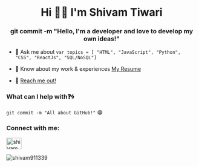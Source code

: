 <h1 align="center">Hi 👋🏻 I'm Shivam Tiwari</h1>
<h3 align="center">git commit -m "Hello, I'm a developer and love to develop my own ideas!"</h3>



- 💬 Ask me about ``` var topics = [ "HTML", "JavaScript", "Python", "CSS", "ReactJs", "SQL/NoSQL"] ```

- 📄 Know about my work & experiences [My Resume]()
- 📧 [Reach me out!](mailto:@gmail.com)



### What can I help with:question::cyclone:
<code>git commit -m "All about GitHub!"</code> :grin:


<h3 align="left">Connect with me:</h3>

<p align="left">
<a href="www.linkedin.com/in/shivam92" target="blank"><img align="center" src="https://raw.githubusercontent.com/rahuldkjain/github-profile-readme-generator/master/src/images/icons/Social/linked-in-alt.svg" alt="shivam911339" height="30" width="40" /></a>
</p>

<p align="left"> <img src="https://komarev.com/ghpvc/?username=shivam911339&label=Profile%20views&color=0e75b6&style=flat" alt="shivam911339" /> </p>